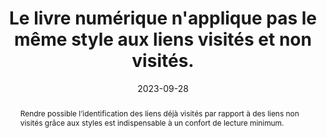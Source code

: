---
title: Le livre numérique n'applique pas le même style aux liens visités  et non visités. 
abstract: Rendre possible l’identification des liens déjà visités par rapport à des liens non visités grâce aux styles est indispensable à un confort de lecture minimum.
categories: 
    - "Liens"
agrege: O4136-E044
opquast: '4 136'
indiceebook: '44'
description: "Règle n°44"
before: "43"
weight: "044"
after: "45"
actif: '1'
layout: rules
date: 2023-09-28
tags: 
    - "Utilisabilité"
    - ""
objectif: 
    - "Faciliter l'identification des contenus déjà visités."
    - "Faciliter l'identification des contenus restant à découvrir."
    - "Inciter à la découverte de nouveaux contenus"
Meo: 
    - "Ne pas appliquer les mêmes styles CSS par défaut pour les liens non visités (sélecteurs a ou a:link) et pour les liens visités (sélecteur a:visited). "
Controle: 
    - "Dans chaque page contenant des hyperliens&nbsp;: <ul><li>Contrôler la présence et l'utilisation du sélecteur&nbsp;:visited dans les feuilles de style CSS et l'utilisation d'un style différent de celui appliqué à a ou a:link ou bien ;/li><li>Contrôler l'absence du sélecteur&nbsp;:visited dans les feuilles de style CSS pour laisser le style par défaut de l’appareil de lecture s'appliquer</li></ul>"
epubcheck: 
ace: 
humancheck: true
ReadiumGoToolkit: 
Source: 
    - "Opquast"
Referentiel: 
    - ""
steps: 
    - "Projet éditorial"
    - "Production numérique"
---